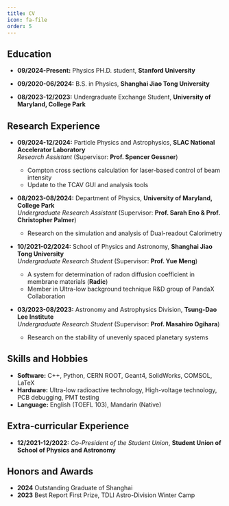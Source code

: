 ```yaml
---
title: CV
icon: fa-file
order: 5
---
```


<p align="left">
 
## Education

* **09/2024-Present:** Physics PH.D. student, **Stanford University**
  
* **09/2020-06/2024:** B.S. in Physics, **Shanghai Jiao Tong University**

* **08/2023-12/2023:** Undergraduate Exchange Student, **University of Maryland, College Park**

## Research Experience
* **09/2024-12/2024:** Particle Physics and Astrophysics, **SLAC National Accelerator Laboratory**  
  *Research Assistant* (Supervisor: **Prof. Spencer Gessner**)  
  * Compton cross sections calculation for laser-based control of beam intensity
  * Update to the TCAV GUI and analysis tools

* **08/2023-08/2024:** Department of Physics, **University of Maryland, College Park**  
  *Undergraduate Research Assistant* (Supervisor: **Prof. Sarah Eno & Prof. Christopher Palmer**)  
  * Research on the simulation and analysis of Dual-readout Calorimetry

* **10/2021-02/2024:** School of Physics and Astronomy, **Shanghai Jiao Tong University**  
  *Undergraduate Research Student* (Supervisor: **Prof. Yue Meng**)  
  * A system for determination of radon diffusion coefficient in membrane materials (**Radic**)
  * Member in Ultra-low background technique R&D group of PandaX Collaboration

* **03/2023-08/2023:** Astronomy and Astrophysics Division, **Tsung-Dao Lee Institute**  
  *Undergraduate Research Student* (Supervisor: **Prof. Masahiro Ogihara**)  
  * Research on the stability of unevenly spaced planetary systems

## Skills and Hobbies
* **Software:** C++, Python, CERN ROOT, Geant4, SolidWorks, COMSOL, LaTeX
* **Hardware:** Ultra-low radioactive technology, High-voltage technology, PCB debugging, PMT testing
* **Language:** English (TOEFL 103), Mandarin (Native)

## Extra-curricular Experience
* **12/2021-12/2022:** *Co-President of the Student Union*, **Student Union of School of Physics and Astronomy**

## Honors and Awards
* **2024** Outstanding Graduate of Shanghai
* **2023** Best Report First Prize, TDLI Astro-Division Winter Camp

</p>
